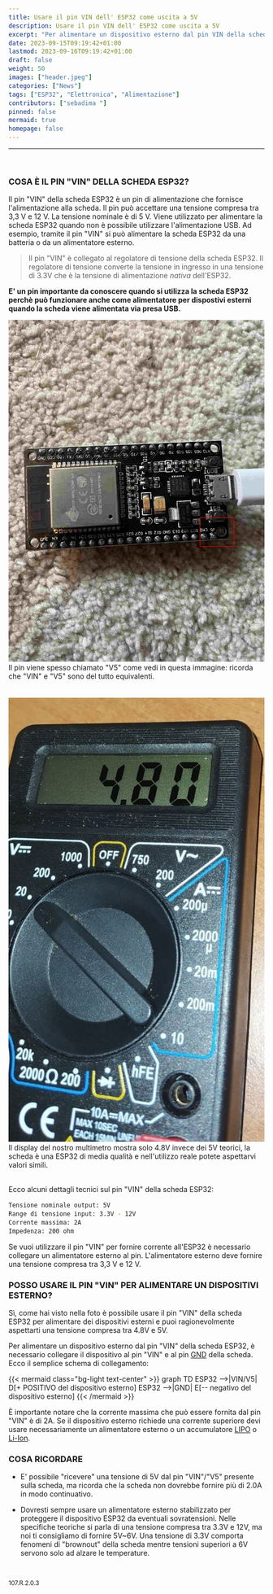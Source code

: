 ```yaml
---
title: Usare il pin VIN dell' ESP32 come uscita a 5V
description: Usare il pin VIN dell' ESP32 come uscita a 5V
excerpt: "Per alimentare un dispositivo esterno dal pin VIN della scheda ESP32, è necessario collegare il dispositivo al pin VIN e al pin GND della scheda. La tensione di ingresso al pin VIN deve essere sufficiente a fornire la potenza necessaria..."
date: 2023-09-15T09:19:42+01:00
lastmod: 2023-09-16T09:19:42+01:00
draft: false
weight: 50
images: ["header.jpeg"]
categories: ["News"]
tags: ["ESP32", "Elettronica", "Alimentazione"]
contributors: ["sebadima "]
pinned: false
mermaid: true
homepage: false
---
```

<hr>
<br>


### COSA È IL PIN "VIN" DELLA SCHEDA ESP32?

Il pin "VIN" della scheda ESP32 è un pin di alimentazione che fornisce l'alimentazione alla scheda. Il pin può accettare una tensione compresa tra 3,3 V e 12 V. La tensione nominale è di 5 V. Viene utilizzato per alimentare la scheda ESP32 quando non è possibile utilizzare l'alimentazione USB. Ad esempio, tramite il pin "VIN" si può alimentare la scheda ESP32 da una batteria o da un alimentatore esterno.

> Il pin "VIN" è collegato al regolatore di tensione della scheda ESP32. Il regolatore di tensione converte la tensione in ingresso in una tensione di 3.3V che è la tensione di alimentazione *nativa* dell'ESP32.

**E' un pin importante da conoscere quando si utilizza la scheda ESP32 perchè può funzionare anche come alimentatore per dispostivi esterni quando la scheda viene alimentata via presa USB.**

<img width="800" class="x figure-img img-fluid lazyload blur-up" src="images/101.jpg" alt="la immagine del pin VIN in evidenza sull'ESP32 dentro il quadrato rosso">

<br>
Il pin viene spesso chiamato "V5" come vedi in questa immagine: ricorda che "VIN" e "V5" sono del tutto equivalenti.

<br>








<br>
<br>
<img width="800" class="x figure-img img-fluid lazyload blur-up" src="images/104.jpg" alt="la immagine del pin "VIN" in evidenza sull'ESP32 dentro il quadrato rosso">

<br>
Il display del nostro multimetro mostra solo 4.8V invece dei 5V teorici, la scheda è una ESP32 di media qualità e nell'utilizzo reale potete aspettarvi valori simili.

<br>
<br>

Ecco alcuni dettagli tecnici sul pin "VIN" della scheda ESP32:

```bash
Tensione nominale output: 5V
Range di tensione input: 3.3V - 12V
Corrente massima: 2A
Impedenza: 200 ohm
```

Se vuoi utilizzare il pin "VIN" per fornire corrente all'ESP32 è necessario collegare un alimentatore esterno al pin. L'alimentatore esterno deve fornire una tensione compresa tra 3,3 V e 12 V.

### POSSO USARE IL PIN "VIN" PER ALIMENTARE UN DISPOSITIVI ESTERNO?

Sì, come hai visto nella foto è possibile usare il pin "VIN" della scheda ESP32 per alimentare dei dispositivi esterni e puoi ragionevolmente aspettarti una tensione compresa tra 4.8V e 5V.

Per alimentare un dispositivo esterno dal pin "VIN" della scheda ESP32, è necessario collegare il dispositivo al pin "VIN" e al pin <a href="https://en.wikipedia.org/wiki/Ground_(electricity)" target="_blank" rel="noopener">GND</a> della scheda.  Ecco il semplice schema di collegamento:


{{< mermaid class="bg-light text-center" >}}
graph TD
  ESP32 -->|VIN/V5| D[+ POSITIVO del dispositivo esterno]
  ESP32 -->|GND| E[-- negativo del dispositivo esterno]
{{< /mermaid >}}



È importante notare che la corrente massima che può essere fornita dal pin "VIN" è di 2A. Se il dispositivo esterno richiede una corrente superiore devi usare necessariamente un alimentatore esterno o un accumulatore <a href="https://it.wikipedia.org/wiki/Accumulatore_litio-polimero" target="_blank" rel="noopener">LIPO</a> o <a href="https://it.wikipedia.org/wiki/Accumulatore_agli_ioni_di_litio" target="_blank" rel="noopener">Li-Ion</a>.

### COSA RICORDARE

- E' possibile "ricevere" una tensione di 5V dal pin "VIN"/"V5" presente sulla scheda, ma ricorda che la scheda non dovrebbe fornire più di 2.0A in modo continuativo.  

- Dovresti sempre usare un alimentatore esterno stabilizzato per proteggere il dispositivo ESP32 da eventuali sovratensioni. Nelle specifiche teoriche si parla di una tensione compresa tra 3.3V e 12V, ma noi ti consigliamo di fornire 5V~6V. Una tensione di 3.3V comporta fenomeni di "brownout" della scheda mentre tensioni superiori a 6V servono solo ad alzare le temperature. 

<br>
<p style="font-size: 12px;">107.R.2.0.3</p>
